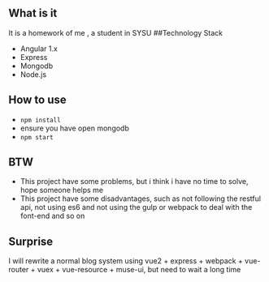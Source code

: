 ## What is it
It is a homework of me , a student in SYSU
##Technology Stack
+ Angular 1.x
+ Express
+ Mongodb
+ Node.js
## How to use
+ <code>npm install</code>
+ ensure you have open mongodb
+ <code>npm start</code>

## BTW
+ This project have some problems, but i think i have no time to solve, hope someone helps me
+ This project have some disadvantages, such as not following the restful api, not using es6 and not using the gulp or webpack to deal with the font-end and so on
## Surprise
I will rewrite a normal blog system using vue2 + express + webpack + vue-router + vuex + vue-resource + muse-ui, but need to wait a long time
